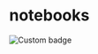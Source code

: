 # notebooks

![Custom badge](https://img.shields.io/endpoint?url=https%3A%2F%2Ftinyurl.com%2Fnrp-jupyternotebook)